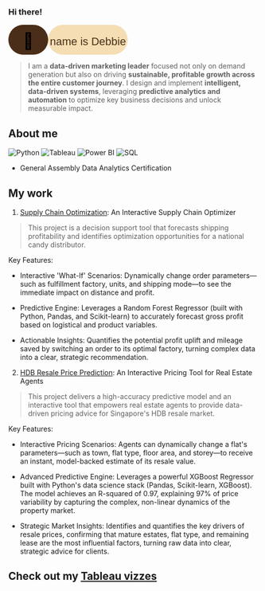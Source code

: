 ### Hi there!

<svg xmlns="http://www.w3.org/2000/svg" width="240" height="60" viewBox="0 0 240 60">
  <!-- Left section (mocha background, pill shape) -->
  <rect width="80" height="60" rx="30" fill="#4B2E19"/>
  
  <!-- Right section (latte background, pill shape) -->
  <rect x="80" width="160" height="60" rx="30" fill="#F5DEB3"/>
  
  <!-- Coffee cup -->
  <text x="40" y="35" font-size="32" text-anchor="middle" dominant-baseline="middle">
    🎯
  </text>
  
  <!-- Name -->
  <text x="160" y="35" font-size="22" font-family="Arial, sans-serif" fill="#4B2E19" text-anchor="middle" dominant-baseline="middle">
    My name is Debbie Go
  </text>
</svg>


> I am a **data-driven marketing leader** focused not only on demand generation but also on driving **sustainable, profitable growth across the entire customer journey**. I design and implement **intelligent, data-driven systems**, leveraging **predictive analytics and automation** to optimize key business decisions and unlock measurable impact.





## About me

![Python](https://img.shields.io/badge/Python-FFD43B?style=flat-square&logo=python&logoColor=blue)
![Tableau](https://img.shields.io/badge/Tableau-E97627?style=flat-square&logo=tableau&logoColor=white)
![Power BI](https://img.shields.io/badge/Power%20BI-F2C811?style=flat-square&logo=powerbi&logoColor=black)
![SQL](https://img.shields.io/badge/SQL-00758F?style=flat-square&logoColor=white)

* General Assembly Data Analytics Certification

## My work

1. [Supply Chain Optimization](https://github.com/DebbieGo/SupplyChain_Optimization.github.io): An Interactive Supply Chain Optimizer 
> This project is a decision support tool that forecasts shipping profitability and identifies optimization   opportunities for a national candy distributor.

 Key Features:

* Interactive 'What-If' Scenarios: Dynamically change order parameters—such as fulfillment factory, units, and shipping mode—to see the immediate impact on distance and profit.

* Predictive Engine: Leverages a Random Forest Regressor (built with Python, Pandas, and Scikit-learn) to accurately forecast gross profit based on logistical and product variables.

* Actionable Insights: Quantifies the potential profit uplift and mileage saved by switching an order to its optimal factory, turning complex data into a clear, strategic recommendation.


2. [HDB Resale Price Prediction](https://github.com/DebbieGo/HDB-Resale-Price_Prediction.github.io): An Interactive Pricing Tool for Real Estate Agents

> This project delivers a high-accuracy predictive model and an interactive tool that empowers real estate agents to provide data-driven pricing advice for Singapore's HDB resale market.

Key Features:

* Interactive Pricing Scenarios: Agents can dynamically change a flat's parameters—such as town, flat type, floor area, and storey—to receive an instant, model-backed estimate of its resale value.

* Advanced Predictive Engine: Leverages a powerful XGBoost Regressor built with Python's data science stack (Pandas, Scikit-learn, XGBoost). The model achieves an R-squared of 0.97, explaining 97% of price variability by capturing the complex, non-linear dynamics of the property market.

* Strategic Market Insights: Identifies and quantifies the key drivers of resale prices, confirming that mature estates, flat type, and remaining lease are the most influential factors, turning raw data into clear, strategic advice for clients.

## Check out my [Tableau vizzes](https://public.tableau.com/app/profile/debbie.go/vizzes)
